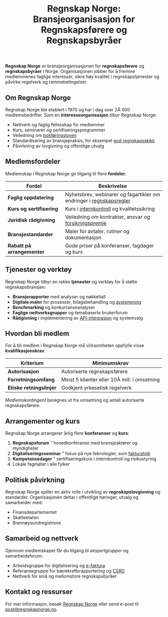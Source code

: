 ﻿---
title: "Regnskap Norge: Bransjeorganisasjon for Regnskapsførere og Regnskapsbyråer"
seoTitle: "Regnskap Norge: Bransjeorganisasjon for Regnskapsførere og Regnskapsbyråer"
description: '**Regnskap Norge** er bransjeorganisasjonen for **regnskapsførere** og **regnskapsbyråer** i Norge. Organisasjonen jobber for å fremme medlemmenes faglige in...'
---

**Regnskap Norge** er bransjeorganisasjonen for **regnskapsførere** og **regnskapsbyråer** i Norge. Organisasjonen jobber for å fremme medlemmenes faglige interesser, sikre høy kvalitet i regnskapstjenester og påvirke regelverk og rammebetingelser.

## Om Regnskap Norge

Regnskap Norge ble etablert i 1970 og har i dag over 2Â 000 medlemsbedrifter. Som en **interesseorganisasjon** tilbyr Regnskap Norge:

* Nettverk og faglig fellesskap for medlemmer
* Kurs, seminarer og sertifiseringsprogrammer
* Veiledning om [bokføringsloven](/blogs/regnskap/hva-er-bokforingsloven "Hva er Bokføringsloven? Komplett Guide til Norsk Bokføringslovgivning")
* Standardisering av bransjepraksis, for eksempel [god regnskapsskikk](/blogs/regnskap/god-regnskapsskikk "God Regnskapsskikk - Prinsipper, Standarder og Beste Praksis i Norge")
* Påvirkning av lovgivning og offentlige utvalg

## Medlemsfordeler

Medlemskap i Regnskap Norge gir tilgang til flere **fordeler**:

| Fordel                  | Beskrivelse                                                                 |
|-------------------------|-----------------------------------------------------------------------------|
| **Faglig oppdatering**  | Nyhetsbrev, webinarer og fagartikler om endringer i [regnskapsregler](/blogs/regnskap/hva-er-regnskap "Hva er Regnskap? En Dybdeanalyse for Norge") |
| **Kurs og sertifisering** | Kurs i [internkontroll](/blogs/regnskap/hva-er-internkontroll "Hva er Internkontroll i Regnskap? Komplett Guide til Internkontrollforskriften") og kvalitetssikring |
| **Juridisk rådgivning** | Veiledning om kontrakter, ansvar og [forsikringspremie](/blogs/regnskap/forsikringspremie "Forsikringspremie - Risikostyring og Beskyttelse") |
| **Bransjestandarder**   | Maler for avtaler, rutiner og dokumentasjon                                |
| **Rabatt på arrangementer** | Gode priser på konferanser, fagdager og kurs                              |

## Tjenester og verktøy

Regnskap Norge tilbyr en rekke **tjenester** og verktøy for å støtte regnskapsbransjen:

* **Bransjerapporter** med analyser og nøkkeltall
* **Digitale maler** for prosesser, bilagsbehandling og [avstemming](/blogs/regnskap/hva-er-avstemming "Hva er Avstemming i Regnskap? Komplett Guide til Regnskapsavstemming")
* **Benchmarking** og konkurranseanalyser
* **Faglige nettverksgrupper** og temabaserte brukerforum
* **Rådgivning** i implementering av [API-integrasjon](/blogs/regnskap/api-integrasjon-automatisering-regnskap "API-integrasjon & Automatisering i Regnskap") og systemvalg

## Hvordan bli medlem

For å bli medlem i Regnskap Norge må virksomheten oppfylle visse **kvalifikasjonskrav**:

| Kriterium             | Minimumskrav                                 |
|-----------------------|----------------------------------------------|
| **Autorisasjon**      | Autoriserte regnskapsførere                  |
| **Forretningsomfang** | Minst 5 klienter eller 10Â mill. i omsetning    |
| **Etiske retningslinjer** | Godkjent yrkesetisk regelverk               |

*Medlemskontingent* beregnes ut fra omsetning og antall autoriserte regnskapsførere.

## Arrangementer og kurs

Regnskap Norge arrangerer årlig flere **konferanser** og **kurs**:

1. **Regnskapsforum** “ hovedkonferanse med bransjeaktører og myndigheter  
2. **Digitaliseringsseminar** “ fokus på nye teknologier, som [fakturatolk](/blogs/regnskap/hva-er-fakturatolk "Hva er Fakturatolk? AI-basert Fakturagjenkjenning og Automatisering")  
3. **Kompetansedager** “ sertifiseringskurs i internkontroll og risikostyring  
4. Lokale fagmøter i alle fylker

## Politisk påvirkning

Regnskap Norge spiller en aktiv rolle i utvikling av **regnskapslovgivning** og standarder. Organisasjonen deltar i offentlige høringer, utvalg og samarbeider med:

* Finansdepartementet  
* Skatteetaten  
* Brønnøysundregistrene  

## Samarbeid og nettverk

Gjennom medlemskapet får du tilgang til _ekspertgrupper_ og samarbeidsforum:

* Arbeidsgruppe for digitalisering og [e-faktura](/blogs/regnskap/hva-er-elektronisk-fakturering "Hva er Elektronisk Fakturering? Komplett Guide til E-faktura og Digitale Fakturaløsninger")  
* Referansegruppe for bærekraftsrapportering og [CSRD](/blogs/regnskap/hva-er-csrd "Hva er CSRD? Guide til Corporate Sustainability Reporting Directive")  
* Nettverk for små og mellomstore regnskapsbyråer  

## Kontakt og ressurser

For mer informasjon, besøk [Regnskap Norge](https://www.regnskapnorge.no) eller send e-post til post@regnskapnorge.no.










